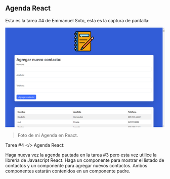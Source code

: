 ## Agenda React

Esta es la tarea #4 de Emmanuel Soto, esta es la captura de pantalla:

<!-- Illustration image. -->
![Mi captura de pantalla](./src/resources/mitarea.png)

> Foto de mi Agenda en React.

Tarea #4 </> Agenda React:

Haga nueva vez la agenda pautada en la tarea #3 pero esta vez utilice la librería de Javascript React. Haga un componente para mostrar el listado de contactos y un componente para agregar nuevos contactos. Ambos componentes estarán contenidos en un componente padre.